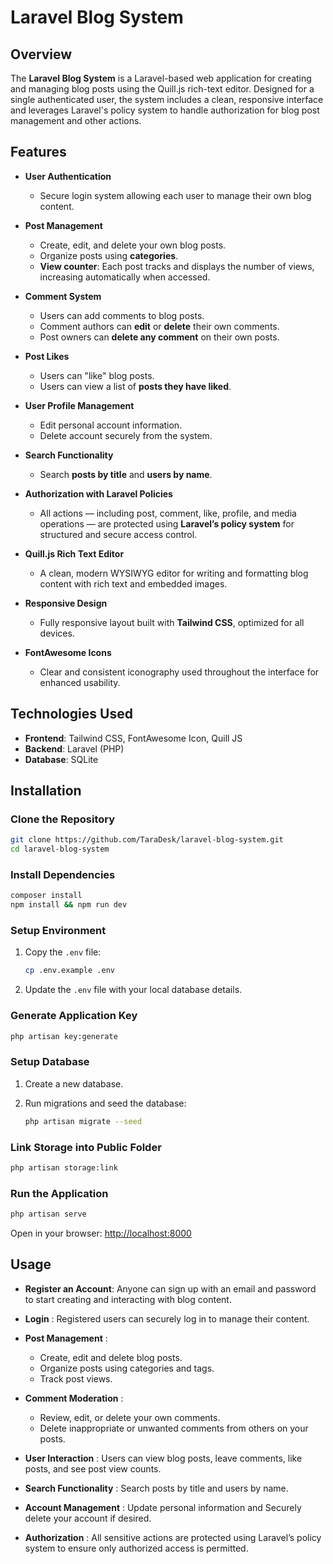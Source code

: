 # Laravel Blog System

## Overview

The **Laravel Blog System** is a Laravel-based web application for creating and managing blog posts using the Quill.js rich-text editor. Designed for a single authenticated user, the system includes a clean, responsive interface and leverages Laravel's policy system to handle authorization for blog post management and other actions.

## Features

* **User Authentication**
  * Secure login system allowing each user to manage their own blog content.

* **Post Management**
  * Create, edit, and delete your own blog posts.
  * Organize posts using **categories**.
  * **View counter**: Each post tracks and displays the number of views, increasing automatically when accessed.

* **Comment System**
  * Users can add comments to blog posts.
  * Comment authors can **edit** or **delete** their own comments.
  * Post owners can **delete any comment** on their own posts.

* **Post Likes**
  * Users can "like" blog posts.
  * Users can view a list of **posts they have liked**.

* **User Profile Management**
  * Edit personal account information.
  * Delete account securely from the system.

* **Search Functionality**
  * Search **posts by title** and **users by name**.

* **Authorization with Laravel Policies**
  * All actions — including post, comment, like, profile, and media operations — are protected using **Laravel’s policy system** for structured and secure access control.

* **Quill.js Rich Text Editor**
  * A clean, modern WYSIWYG editor for writing and formatting blog content with rich text and embedded images.

* **Responsive Design**
  * Fully responsive layout built with **Tailwind CSS**, optimized for all devices.

* **FontAwesome Icons**
  * Clear and consistent iconography used throughout the interface for enhanced usability.

## Technologies Used

* **Frontend**: Tailwind CSS, FontAwesome Icon, Quill JS
* **Backend**: Laravel (PHP)
* **Database**: SQLite

## Installation

### Clone the Repository

```bash
git clone https://github.com/TaraDesk/laravel-blog-system.git
cd laravel-blog-system
```

### Install Dependencies

```bash
composer install
npm install && npm run dev
```

### Setup Environment

1. Copy the `.env` file:

   ```bash
   cp .env.example .env
   ```
2. Update the `.env` file with your local database details.

### Generate Application Key

```bash
php artisan key:generate
```

### Setup Database

1. Create a new database.
2. Run migrations and seed the database:

   ```bash
   php artisan migrate --seed
   ```

### Link Storage into Public Folder 

```bash
php artisan storage:link
```

### Run the Application

```bash
php artisan serve
```

Open in your browser:
[http://localhost:8000](http://localhost:8000)


## Usage

* **Register an Account**: Anyone can sign up with an email and password to start creating and interacting with blog content.
* **Login** : Registered users can securely log in to manage their content.

* **Post Management** : 
  * Create, edit and delete blog posts.
  * Organize posts using categories and tags.
  * Track post views.

* **Comment Moderation** :
  * Review, edit, or delete your own comments.
  * Delete inappropriate or unwanted comments from others on your posts.

* **User Interaction** : Users can view blog posts, leave comments, like posts, and see post view counts.
* **Search Functionality** : Search posts by title and users by name.
* **Account Management** : Update personal information and Securely delete your account if desired.
* **Authorization** : All sensitive actions are protected using Laravel’s policy system to ensure only authorized access is permitted.

